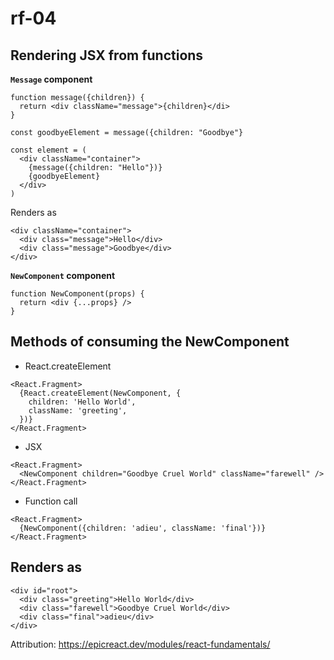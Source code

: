 # rf-04

## Rendering JSX from functions

**`Message` component**
```
function message({children}) {
  return <div className="message">{children}</di>
}

const goodbyeElement = message({children: "Goodbye"}

const element = (
  <div className="container">
    {message({children: "Hello"})}
    {goodbyeElement}
  </div>
)
```
Renders as
```
<div className="container">
  <div class="message">Hello</div>
  <div class="message">Goodbye</div>
</div>
```

**`NewComponent` component**

```
function NewComponent(props) {
  return <div {...props} />
}
```

## Methods of consuming the NewComponent

- React.createElement

```
<React.Fragment>
  {React.createElement(NewComponent, {
    children: 'Hello World',
    className: 'greeting',
  })}
</React.Fragment>
```

- JSX

```
<React.Fragment>
  <NewComponent children="Goodbye Cruel World" className="farewell" />
</React.Fragment>
```

- Function call

```
<React.Fragment>
  {NewComponent({children: 'adieu', className: 'final'})}
</React.Fragment>
```

## Renders as
```
<div id="root">
  <div class="greeting">Hello World</div>
  <div class="farewell">Goodbye Cruel World</div>
  <div class="final">adieu</div>
</div>
```

Attribution: https://epicreact.dev/modules/react-fundamentals/
